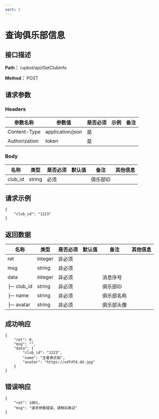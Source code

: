 ```yaml
---
sort: 1
---
```


# 查询俱乐部信息

## 接口描述

**Path：** /upbot/api/GetClubInfo

**Method：** POST


## 请求参数

### Headers

| 参数名称          | 参数值              | 是否必须 | 示例 | 备注 |
|---------------|------------------|------|----|----|
| Content-Type  | application/json | 是    |    |    |
| Authorization | token            | 是    |    |    |

### Body

| 名称                   | 类型         | 是否必须 | 默认值 | 备注                        | 其他信息                                         |
|----------------------|------------|------|-----|---------------------------|----------------------------------------------|
| club_id                  | string    | 必须   |     | 俱乐部ID                    |                                              |


## 请求示例
```
{
    "club_id": "1223"
}
```

## 返回数据

| 名称  | 类型      | 是否必须 | 默认值 | 备注 | 其他信息          |
|-----|---------|------|-----|----|---------------|
| ret | integer | 非必须  |     |    |  |
| msg | string  | 非必须  |     |    |               |
| data | integer  | 非必须  |     |   消息序号 |               |
| ├─ club_id          | string    | 非必须  |     | 俱乐部ID              |                                              |
| ├─ name          | string    | 非必须  |     | 俱乐部名称              |                                              |
| ├─ avatar          | string    | 非必须  |     | 俱乐部头像              |                                              |



## 成功响应
```
{
	"ret": 0,
    "msg": "",
	"data": {
		"club_id": "1223",
        "name": "王者俱乐部",
        "avatar": "https://xdfdfd.dd.jpg"
	}
}
```

## 错误响应
```
{
	"ret": 1001,
	"msg": "请求参数错误，请稍后再试"
}
``` 

